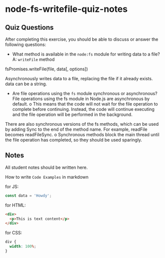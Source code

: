 # node-fs-writefile-quiz-notes

## Quiz Questions

After completing this exercise, you should be able to discuss or answer the following questions:

- What method is available in the `node:fs` module for writing data to a file?
  A: `writeFile` method

fsPromises.writeFile(file, data[, options])

Asynchronously writes data to a file, replacing the file if it already exists. data can be a string.

- Are file operations using the `fs` module synchronous or asynchronous?
  File operations using the fs module in Node.js are asynchronous by default.
  o This means that the code will not wait for the file operation to complete before continuing. Instead, the code will continue executing and the file operation will be performed in the background.

There are also synchronous versions of the fs methods, which can be used by adding Sync to the end of the method name. For example, readFile becomes readFileSync.
o Synchronous methods block the main thread until the file operation has completed, so they should be used sparingly.

## Notes

All student notes should be written here.

How to write `Code Examples` in markdown

for JS:

```javascript
const data = 'Howdy';
```

for HTML:

```html
<div>
  <p>This is text content</p>
</div>
```

for CSS:

```css
div {
  width: 100%;
}
```
